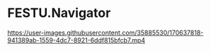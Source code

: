 # FESTU.Navigator


https://user-images.githubusercontent.com/35885530/170637818-941389ab-1559-4dc7-8921-6ddf815bfcb7.mp4

